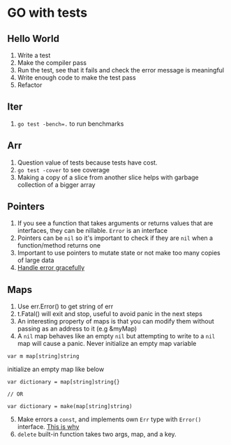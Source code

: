 # GO with tests
## Hello World
1. Write a test
2. Make the compiler pass
3. Run the test, see that it fails and check the error message is meaningful
4. Write enough code to make the test pass
5. Refactor

## Iter
1. `go test -bench=.` to run benchmarks

## Arr
1. Question value of tests because tests have cost.
2. `go test -cover` to see coverage
3. Making a copy of a slice from another slice helps with garbage collection of a bigger array


## Pointers
1. If you see a function that takes arguments or returns values that are interfaces, they can be nillable. `Error` is an interface
2. Pointers can be `nil` so it's important to check if they are `nil` when a function/method returns one
3. Important to use pointers to mutate state or not make too many copies of large data
4. [ Handle error gracefully ](https://dave.cheney.net/2016/04/27/dont-just-check-errors-handle-them-gracefully)

## Maps
1. Use err.Error() to get string of err
2. t.Fatal() will exit and stop, useful to avoid panic in the next steps
3. An interesting property of maps is that you can modify them without passing as an address to it (e.g &myMap)
4. A `nil` map behaves like an empty `nil` but attempting to write to a `nil` map will cause a panic. Never initialize an empty map variable
```golang
var m map[string]string
```

initialize an empty map like below
```golang
var dictionary = map[string]string{}

// OR

var dictionary = make(map[string]string)
```
5. Make errors a `const`, and implements own `Err` type with `Error()` interface. [ This is why ](https://dave.cheney.net/2016/04/07/constant-errors)
6. `delete` built-in function takes two args, map, and a key.
